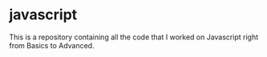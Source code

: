# javascript
This is a repository containing all the code that I worked on Javascript right from Basics to Advanced.
